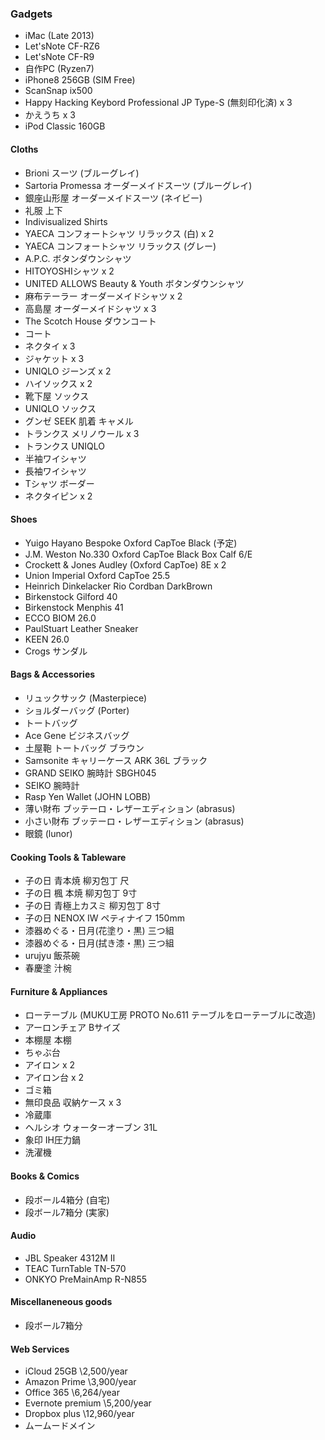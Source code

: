### Gadgets

* iMac (Late 2013)
* Let'sNote CF-RZ6
* Let'sNote CF-R9
* 自作PC (Ryzen7)
* iPhone8 256GB (SIM Free)
* ScanSnap ix500
* Happy Hacking Keybord Professional JP Type-S (無刻印化済) x 3
* かえうち x 3
* iPod Classic 160GB

#### Cloths

* Brioni スーツ (ブルーグレイ)
* Sartoria Promessa オーダーメイドスーツ (ブルーグレイ)
* 銀座山形屋 オーダーメイドスーツ (ネイビー)
* 礼服 上下
* Indivisualized Shirts
* YAECA コンフォートシャツ リラックス (白) x 2
* YAECA コンフォートシャツ リラックス (グレー)
* A.P.C. ボタンダウンシャツ
* HITOYOSHIシャツ x 2
* UNITED ALLOWS Beauty & Youth ボタンダウンシャツ
* 麻布テーラー オーダーメイドシャツ x 2
* 高島屋 オーダーメイドシャツ x 3
* The Scotch House ダウンコート
* コート
* ネクタイ x 3
* ジャケット x 3
* UNIQLO ジーンズ x 2
* ハイソックス x 2
* 靴下屋 ソックス
* UNIQLO ソックス
* グンゼ SEEK 肌着 キャメル
* トランクス メリノウール x 3
* トランクス UNIQLO
* 半袖ワイシャツ
* 長袖ワイシャツ
* Tシャツ ボーダー
* ネクタイピン x 2

#### Shoes

* Yuigo Hayano Bespoke Oxford CapToe Black (予定)
* J.M. Weston No.330 Oxford CapToe Black Box Calf 6/E
* Crockett & Jones Audley (Oxford CapToe) 8E x 2
* Union Imperial Oxford CapToe 25.5
* Heinrich Dinkelacker Rio Cordban DarkBrown
* Birkenstock Gilford 40
* Birkenstock Menphis 41
* ECCO BIOM 26.0
* PaulStuart Leather Sneaker
* KEEN 26.0
* Crogs サンダル

#### Bags & Accessories

* リュックサック (Masterpiece)
* ショルダーバッグ (Porter)
* トートバッグ
* Ace Gene ビジネスバッグ
* 土屋鞄 トートバッグ ブラウン
* Samsonite キャリーケース ARK 36L ブラック
* GRAND SEIKO 腕時計 SBGH045
* SEIKO 腕時計
* Rasp Yen Wallet (JOHN LOBB)
* 薄い財布 ブッテーロ・レザーエディション (abrasus)
* 小さい財布 ブッテーロ・レザーエディション (abrasus)
* 眼鏡 (lunor)

#### Cooking Tools & Tableware

* 子の日 青本焼 柳刃包丁 尺
* 子の日 楓 本焼 柳刃包丁 9寸
* 子の日 青極上カスミ 柳刃包丁 8寸
* 子の日 NENOX IW ペティナイフ 150mm
* 漆器めぐる・日月(花塗り・黒) 三つ組
* 漆器めぐる・日月(拭き漆・黒) 三つ組
* urujyu 飯茶碗
* 春慶塗 汁椀

#### Furniture & Appliances

* ローテーブル (MUKU工房 PROTO No.611 テーブルをローテーブルに改造)
* アーロンチェア Bサイズ
* 本棚屋 本棚
* ちゃぶ台
* アイロン x 2
* アイロン台 x 2
* ゴミ箱
* 無印良品 収納ケース x 3
* 冷蔵庫
* ヘルシオ ウォーターオーブン 31L
* 象印 IH圧力鍋
* 洗濯機

#### Books & Comics

* 段ボール4箱分 (自宅)
* 段ボール7箱分 (実家)

#### Audio

* JBL Speaker 4312M Ⅱ
* TEAC TurnTable TN-570
* ONKYO PreMainAmp R-N855

#### Miscellaneneous goods

* 段ボール7箱分

#### Web Services

* iCloud 25GB \2,500/year
* Amazon Prime \3,900/year
* Office 365 \6,264/year
* Evernote premium \5,200/year
* Dropbox plus \12,960/year
* ムームードメイン
